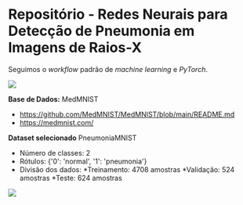 # Repositório - Redes Neurais para Detecção de Pneumonia em Imagens de Raios-X 

Seguimos o _workflow_ padrão de _machine learning_ e _PyTorch_.

![](https://raw.githubusercontent.com/mrdbourke/pytorch-deep-learning/main/images/01_a_pytorch_workflow.png)

**Base de Dados:** MedMNIST
* https://github.com/MedMNIST/MedMNIST/blob/main/README.md
* https://medmnist.com/

**Dataset selecionado** PneumoniaMNIST
- Número de classes: 2
- Rótulos: {'0': 'normal', '1': 'pneumonia'}
- Divisão dos dados: 
  *Treinamento: 4708 amostras 
  *Validação: 524 amostras 
  *Teste: 624 amostras

![](https://medmnist.com/assets/v2/imgs/PneumoniaMNIST.jpg)
